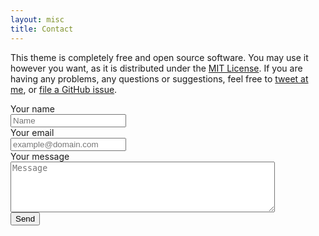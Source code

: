 ```yaml
---
layout: misc
title: Contact
---
```


This theme is completely free and open source software. You may use it however you want, as it is distributed under the [MIT License](http://choosealicense.com/licenses/mit/). If you are having any problems, any questions or suggestions, feel free to [tweet at me](https://twitter.com/intent/tweet?text=My%question%about%Millennial%is:%&amp;via=paululele), or [file a GitHub issue](https://github.com/lenpaul/Millennial/issues/new).

<div class="form-style">
<form id="contactform" method="POST">
    <label for="name">Your name</label><br>
    <input type="text" name="name" placeholder="Name" required><br>
    <label for="_replyto">Your email</label><br>
    <input type="email" name="_replyto" placeholder="example@domain.com" required><br>
    <label for="message">Your message</label><br>
    <textarea name="message" rows="5" cols="50" placeholder="Message" required></textarea>
    <input type="hidden" name="_subject" value="[throughaglass.io] new contact!" /><br>
    <input type="text" name="_gotcha" style="display:none" />
<label>
    <input type="submit" value="Send">
</label>
</form>
</div>
<script>
    var contactform =  document.getElementById('contactform');
    contactform.setAttribute('action', 'https://formspree.io/' + 'vitor191291' + '@' + 'gmail' + '.' + 'com');
</script>

